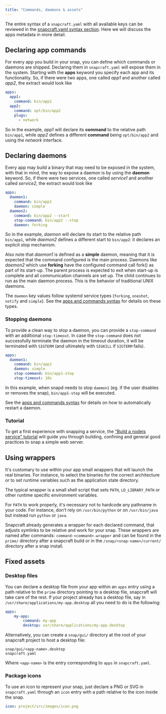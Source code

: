 ```yaml
---
title: "Commands, daemons & assets"
---
```



The entire syntax of a `snapcraft.yaml` with all available keys can be
reviewed in the [snapcraft.yaml syntax section](/docs/build-snaps/syntax). Here we will
discuss the apps metadata in more detail.

## Declaring app commands

For every app you build in your snap, you can define which commands or
daemons are shipped. Declaring them in `snapcraft.yaml` will expose them in
the system. Starting with the **apps** keyword you specify each app and its
functionality. So, if there were two apps, one called *app1* and another
called *app2*, the extract would look like

```yaml
apps:
  app1:
    command: bin/app1
  app2:
    command: opt/bin/app2
    plugs:
      - network
```

So in the example, *app1* will declare its **command** to the relative path
`bin/app1`, while *app2* defines a
different **command** being `opt/bin/app2` and using the *network*
interface.

## Declaring daemons

Every app may build a binary that may need to be exposed in the system, with
that in mind, the way to expose a daemon is by using the **daemon**
keyword. So, if there were two services, one called *service1* and another
called *service2*, the extract would look like

```yaml
apps:
  daemon1:
    command: bin/app1
    daemon: simple
  daemon2:
    command: bin/app2 --start
    stop-command: bin/app2 --stop
    daemon: forking
```

So in the example, *daemon* will declare its start to the relative path
`bin/app1`, while *daemon2* defines a different start to `bin/app2`: it
declares an explicit stop mechanism.

Also note that *daemon1* is defined as a **simple** daemon, meaning that it
is expected that the command configured is the main process. Daemons like
*daemon2* which use **forking** have the configured command call fork() as
part of its start-up. The parent process is expected to exit when start-up is
complete and all communication channels are set up. The child continues to
run as the main daemon process. This is the behavior of traditional UNIX
daemons.

The `daemon` key values follow systemd service types (`forking`, `oneshot`, `notify` and `simple`). See the [apps and commands syntax](/docs/build-snaps/syntax#apps-and-commands) for details on these types.

### Stopping daemons

To provide a clean way to stop a daemon, you can provide a `stop-command` with an additional `stop-timeout`. In case the `stop-command` does not successfully terminate the daemon in the timeout duration, it will be terminated with `SIGTERM` (and ultimately with `SIGKILL` if `SIGTERM` fails).

```yaml
apps:
  daemon1:
    command: bin/app1
    daemon: simple
    stop-command: bin/app1-stop
    stop-timeout: 10s
```

In this example, when snapd needs to stop `daemon1` (eg. if the user disables or removes the snap), `bin/app1-stop` will be executed.

See the [apps and commands syntax](/docs/build-snaps/syntax#apps-and-commands) for details on how to automatically restart a daemon.

### Tutorial

To get a first experience with snapping a service, the ["Build a nodejs service" tutorial](https://tutorials.ubuntu.com/tutorial/build-a-nodejs-service) will guide you through building, confining and general good practices to snap a simple web server.

## Using wrappers

It's customary to use within your app small wrappers that will launch the
real binaries. For instance, to select the binaries for the correct
architecture or to set runtime variables such as the application state
directory.

The typical wrapper is a small shell script that sets `PATH`,
`LD_LIBRARY_PATH` or other runtime specific environment variables.

For `PATH` to work properly, it's necessary not to hardcode any pathname in
your code. For instance, don’t rely on `/usr/bin/python` or on
`/usr/bin/java` but instead run `python` or `java`.

Snapcraft already generates a wrapper for each declared command, that adjusts symlinks to be relative and work for your snap. These wrappers are named after commands: `command-<command>.wrapper` and can be found in the `prime/` directory after a snapcraft build or in the  `/snap/<snap-name>/current/` directory after a snap install.

## Fixed assets

### Desktop files

You can declare a desktop file from your app within an `apps` entry using a path relative to the `prime` directory pointing to a desktop file, snapcraft will take care of the rest. If your project already has a desktop file, say in `/usr/share/applications/my-app.desktop` all you need to do is the following:

```yaml
apps:
    my-app:
        command: my-app
        desktop: usr/share/applications/my-app.desktop
```

Alternatively, you can create a `snap/gui/` directory at the root of your snapcraft project to host a desktop file:

    snap/gui/<app-name>.desktop
    snapcraft.yaml

Where `<app-name>` is the entry corresponding to `apps` in `snapcraft.yaml`.

### Package icons

To use an icon to represent your snap, just declare a PNG or SVG in
`snapcraft.yaml` through an `icon` entry with a path relative
to the icon inside the snap.


```yaml
icon: project/src/images/icon.png
```
